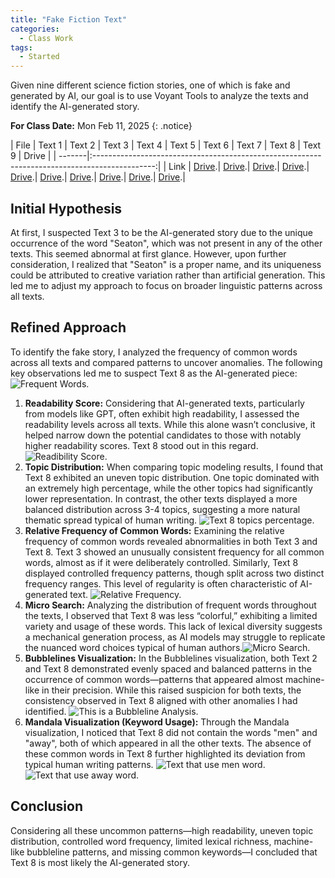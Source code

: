 ```yaml
---
title: "Fake Fiction Text"
categories:
  - Class Work
tags:
  - Started
---
```

Given nine different science fiction stories, one of which is fake and generated by AI, our goal is to use Voyant Tools to analyze the texts and identify the AI-generated story.

**For Class Date:** Mon Feb 11, 2025 
{: .notice}

| File   | Text 1 | Text 2 | Text 3 | Text 4 | Text 5 | Text 6 | Text 7 | Text 8 | Text 9 | Drive |
| -------|:---------------------------------------------------------------------------------------------:|
| Link   | [Drive](https://drive.google.com/file/d/1KkYOiZ906gf8TQESVCv6j_GUSuzqPMRl/view?usp=sharingh).| [Drive](https://drive.google.com/file/d/1qrCPVnLc_CpR1ACWzynZxNERNiff8Sq1/view?usp=drive_link).| [Drive](https://drive.google.com/file/d/1DheaI9s42TonhjGGCtI-2sHpo30X1YJq/view?usp=drive_link).| [Drive](https://drive.google.com/file/d/1JxlfZPp3kXpsKSP4YwQjufPsibDQL9Z_/view?usp=drive_link).| [Drive](https://drive.google.com/file/d/1_sXtLNq4TMLsDWgAIn8NsGdhcp67hxm5/view?usp=drive_link).| [Drive](https://drive.google.com/file/d/1aelzIXmW9Vam7YCP_x7ZutiDwAEzA404/view?usp=drive_link).| [Drive](https://drive.google.com/file/d/1EL3TCyF_-M6NKzfCzFRvpiG1vq2WwaYp/view?usp=drive_link).| [Drive](https://drive.google.com/file/d/1xAUeVWskx3XyiKSK4h9qHER4H5998rI_/view?usp=drive_link).| [Drive](https://drive.google.com/file/d/1klgVx6TrhpVaUg_X2kHFkryfKakjmzSy/view?usp=drive_link).| [Drive](https://drive.google.com/drive/folders/1EmW81uEWgqn9l1Z7_E0wSSTZu67AsyDp?usp=drive_link).|

## Initial Hypothesis
At first, I suspected Text 3 to be the AI-generated story due to the unique occurrence of the word "Seaton", which was not present in any of the other texts. This seemed abnormal at first glance. However, upon further consideration, I realized that "Seaton" is a proper name, and its uniqueness could be attributed to creative variation rather than artificial generation. This led me to adjust my approach to focus on broader linguistic patterns across all texts.

## Refined Approach
To identify the fake story, I analyzed the frequency of common words across all texts and compared patterns to uncover anomalies. The following key observations led me to suspect Text 8 as the AI-generated piece: ![Frequent Words.](/assets/images/scifi-frequent-words.png "This is a scifi-frequent-words.png.")

1. **Readability Score:** Considering that AI-generated texts, particularly from models like GPT, often exhibit high readability, I assessed the readability levels across all texts. While this alone wasn’t conclusive, it helped narrow down the potential candidates to those with notably higher readability scores. Text 8 stood out in this regard. ![Readibility Score.](/assets/images/scifi-readibility-score.png "This is a scifi-readibility-score.png.")
2. **Topic Distribution:** When comparing topic modeling results, I found that Text 8 exhibited an uneven topic distribution. One topic dominated with an extremely high percentage, while the other topics had significantly lower representation. In contrast, the other texts displayed a more balanced distribution across 3-4 topics, suggesting a more natural thematic spread typical of human writing. ![Text 8 topics percentage.](/assets/images/scifi-text8-topics.png "This is a scifi-text8-topics.png.") 
3. **Relative Frequency of Common Words:** Examining the relative frequency of common words revealed abnormalities in both Text 3 and Text 8. Text 3 showed an unusually consistent frequency for all common words, almost as if it were deliberately controlled. Similarly, Text 8 displayed controlled frequency patterns, though split across two distinct frequency ranges. This level of regularity is often characteristic of AI-generated text. ![Relative Frequency.](/assets/images/scifi-relative-freq.png "This is a scifi-relative-freq.png.")
4. **Micro Search:** Analyzing the distribution of frequent words throughout the texts, I observed that Text 8 was less “colorful,” exhibiting a limited variety and usage of these words. This lack of lexical diversity suggests a mechanical generation process, as AI models may struggle to replicate the nuanced word choices typical of human authors.![Micro Search.](/assets/images/scifi-microsearch.png "This is a scifi-microsearch.png.")
5. **Bubblelines Visualization:** In the Bubblelines visualization, both Text 2 and Text 8 demonstrated evenly spaced and balanced patterns in the occurrence of common words—patterns that appeared almost machine-like in their precision. While this raised suspicion for both texts, the consistency observed in Text 8 aligned with other anomalies I had identified. ![This is a Bubbleline Analysis.](/assets/images/scifi-bubbleline.png "This is a scifi-bubbleline.png.")
6. **Mandala Visualization (Keyword Usage):** Through the Mandala visualization, I noticed that Text 8 did not contain the words "men" and "away", both of which appeared in all the other texts. The absence of these common words in Text 8 further highlighted its deviation from typical human writing patterns.
![Text that use men word.](/assets/images/scifi-men.png "This is a scifi-men.png.") ![Text that use away word.](/assets/images/scifi-away.png "This is a scifi-away.png.")

## Conclusion
Considering all these uncommon patterns—high readability, uneven topic distribution, controlled word frequency, limited lexical richness, machine-like bubbleline patterns, and missing common keywords—I concluded that Text 8 is most likely the AI-generated story.